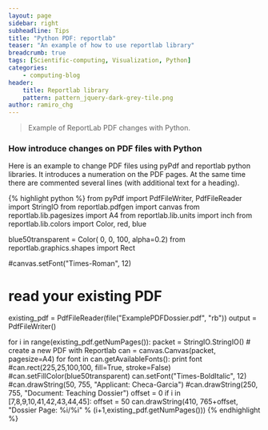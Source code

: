 ```yaml
---
layout: page
sidebar: right
subheadline: Tips
title: "Python PDF: reportlab"
teaser: "An example of how to use reportlab library"
breadcrumb: true
tags: [Scientific-computing, Visualization, Python]
categories:
    - computing-blog
header:
    title: Reportlab library
    pattern: pattern_jquery-dark-grey-tile.png
author: ramiro_chg
---
```



> Example of ReportLab PDF changes with Python.

### How introduce changes on PDF files with Python

Here is an example to change PDF files using pyPdf and reportlab python libraries. It introduces a numeration
on the PDF pages. At the same time there are commented several lines (with additional text for a heading). 

{% highlight python %} 
from pyPdf import PdfFileWriter, PdfFileReader
import StringIO
from reportlab.pdfgen import canvas
from reportlab.lib.pagesizes import A4
from reportlab.lib.units import inch
from reportlab.lib.colors import Color, red, blue

blue50transparent = Color( 0, 0, 100, alpha=0.2)
from reportlab.graphics.shapes import Rect

#canvas.setFont("Times-Roman", 12)

# read your existing PDF
existing_pdf = PdfFileReader(file("ExamplePDFDossier.pdf", "rb"))
output = PdfFileWriter()

for i in range(existing_pdf.getNumPages()):
    packet = StringIO.StringIO()
    # create a new PDF with Reportlab
    can = canvas.Canvas(packet, pagesize=A4)
    for font in can.getAvailableFonts():
        print font
    #can.rect(225,25,100,100, fill=True, stroke=False)
    #can.setFillColor(blue50transparent)
    can.setFont("Times-BoldItalic", 12)
    #can.drawString(50, 755, "Applicant: Checa-Garcia")
    #can.drawString(250, 755, "Document: Teaching Dossier")
    offset = 0
    if i in [7,8,9,10,41,42,43,44,45]:
       offset = 50
    can.drawString(410, 765+offset, "Dossier Page: %i/%i" % (i+1,existing_pdf.getNumPages()))
 {% endhighlight %}

